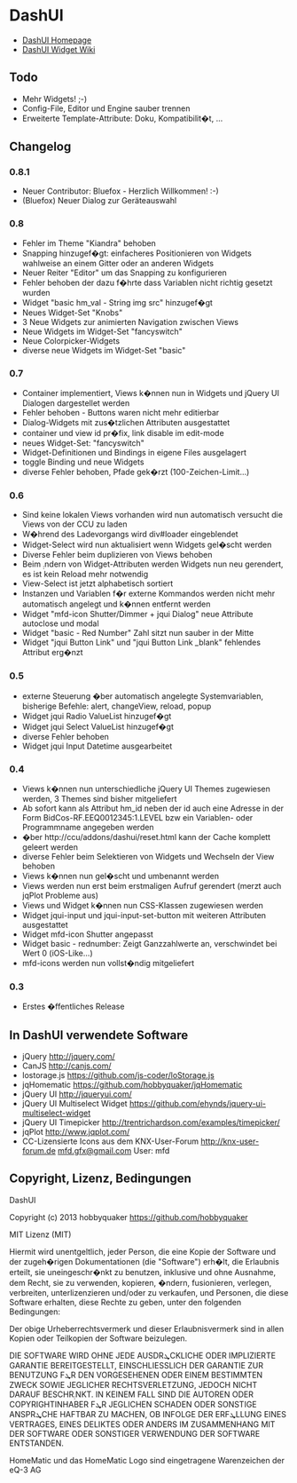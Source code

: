 # DashUI

* [DashUI Homepage](http://hobbyquaker.github.io/DashUI) 
* [DashUI Widget Wiki](https://github.com/hobbyquaker/DashUI/wiki/)


## Todo

* Mehr Widgets! ;-)
* Config-File, Editor und Engine sauber trennen
* Erweiterte Template-Attribute: Doku, Kompatibilit�t, ...


## Changelog

### 0.8.1
* Neuer Contributor: Bluefox - Herzlich Willkommen! :-)
* (Bluefox) Neuer Dialog zur Geräteauswahl

### 0.8
* Fehler im Theme "Kiandra" behoben
* Snapping hinzugef�gt: einfacheres Positionieren von Widgets wahlweise an einem Gitter oder an anderen Widgets
* Neuer Reiter "Editor" um das Snapping zu konfigurieren
* Fehler behoben der dazu f�hrte dass Variablen nicht richtig gesetzt wurden
* Widget "basic hm_val - String img src" hinzugef�gt
* Neues Widget-Set "Knobs"
* 3 Neue Widgets zur animierten Navigation zwischen Views
* Neue Widgets im Widget-Set "fancyswitch"
* Neue Colorpicker-Widgets
* diverse neue Widgets im Widget-Set "basic"


### 0.7
* Container implementiert, Views k�nnen nun in Widgets und jQuery UI Dialogen dargestellet werden
* Fehler behoben - Buttons waren nicht mehr editierbar
* Dialog-Widgets mit zus�tzlichen Attributen ausgestattet
* container und view id pr�fix, link disable im edit-mode
* neues Widget-Set: "fancyswitch"
* Widget-Definitionen und Bindings in eigene Files ausgelagert
* toggle Binding und neue Widgets
* diverse Fehler behoben, Pfade gek�rzt (100-Zeichen-Limit...)

### 0.6

* Sind keine lokalen Views vorhanden wird nun automatisch versucht die Views von der CCU zu laden
* W�hrend des Ladevorgangs wird div#loader eingeblendet
* Widget-Select wird nun aktualisiert wenn Widgets gel�scht werden
* Diverse Fehler beim duplizieren von Views behoben
* Beim ܄ndern von Widget-Attributen werden Widgets nun neu gerendert, es ist kein Reload mehr notwendig
* View-Select ist jetzt alphabetisch sortiert
* Instanzen und Variablen f�r externe Kommandos werden nicht mehr automatisch angelegt und k�nnen entfernt werden
* Widget "mfd-icon Shutter/Dimmer + jqui Dialog" neue Attribute autoclose und modal
* Widget "basic - Red Number" Zahl sitzt nun sauber in der Mitte
* Widget "jqui Button Link" und "jqui Button Link _blank" fehlendes Attribut erg�nzt


### 0.5

* externe Steuerung �ber automatisch angelegte Systemvariablen, bisherige Befehle: alert, changeView, reload, popup
* Widget jqui Radio ValueList hinzugef�gt
* Widget jqui Select ValueList hinzugef�gt
* diverse Fehler behoben
* Widget jqui Input Datetime ausgearbeitet


### 0.4

* Views k�nnen nun unterschiedliche jQuery UI Themes zugewiesen werden, 3 Themes sind bisher mitgeliefert
* Ab sofort kann als Attribut hm_id neben der id auch eine Adresse in der Form BidCos-RF.EEQ0012345:1.LEVEL bzw ein Variablen- oder Programmname angegeben werden
* �ber http://ccu/addons/dashui/reset.html kann der Cache komplett geleert werden
* diverse Fehler beim Selektieren von Widgets und Wechseln der View behoben
* Views k�nnen nun gel�scht und umbenannt werden
* Views werden nun erst beim erstmaligen Aufruf gerendert (merzt auch jqPlot Probleme aus)
* Views und Widget k�nnen nun CSS-Klassen zugewiesen werden
* Widget jqui-input und jqui-input-set-button mit weiteren Attributen ausgestattet
* Widget mfd-icon Shutter angepasst
* Widget basic - rednumber: Zeigt Ganzzahlwerte an, verschwindet bei Wert 0 (iOS-Like...)
* mfd-icons werden nun vollst�ndig mitgeliefert

### 0.3

* Erstes �ffentliches Release


## In DashUI verwendete Software

* jQuery http://jquery.com/
* CanJS http://canjs.com/
* lostorage.js https://github.com/js-coder/loStorage.js
* jqHomematic https://github.com/hobbyquaker/jqHomematic
* jQuery UI http://jqueryui.com/
* jQuery UI Multiselect Widget https://github.com/ehynds/jquery-ui-multiselect-widget
* jQuery UI Timepicker http://trentrichardson.com/examples/timepicker/
* jqPlot http://www.jqplot.com/
* CC-Lizensierte Icons aus dem KNX-User-Forum http://knx-user-forum.de mfd.gfx@gmail.com User: mfd

## Copyright, Lizenz, Bedingungen

DashUI

Copyright (c) 2013 hobbyquaker https://github.com/hobbyquaker

MIT Lizenz (MIT)

Hiermit wird unentgeltlich, jeder Person, die eine Kopie der Software und der zugeh�rigen Dokumentationen (die
"Software") erh�lt, die Erlaubnis erteilt, sie uneingeschr�nkt zu benutzen, inklusive und ohne Ausnahme, dem Recht,
sie zu verwenden, kopieren, �ndern, fusionieren, verlegen, verbreiten, unterlizenzieren und/oder zu verkaufen, und
Personen, die diese Software erhalten, diese Rechte zu geben, unter den folgenden Bedingungen:

Der obige Urheberrechtsvermerk und dieser Erlaubnisvermerk sind in allen Kopien oder Teilkopien der Software beizulegen.

DIE SOFTWARE WIRD OHNE JEDE AUSDRܜCKLICHE ODER IMPLIZIERTE GARANTIE BEREITGESTELLT, EINSCHLIESSLICH DER GARANTIE ZUR
BENUTZUNG FܜR DEN VORGESEHENEN ODER EINEM BESTIMMTEN ZWECK SOWIE JEGLICHER RECHTSVERLETZUNG, JEDOCH NICHT DARAUF
BESCHR܄NKT. IN KEINEM FALL SIND DIE AUTOREN ODER COPYRIGHTINHABER FܜR JEGLICHEN SCHADEN ODER SONSTIGE ANSPRܜCHE
HAFTBAR ZU MACHEN, OB INFOLGE DER ERFܜLLUNG EINES VERTRAGES, EINES DELIKTES ODER ANDERS IM ZUSAMMENHANG MIT DER
SOFTWARE ODER SONSTIGER VERWENDUNG DER SOFTWARE ENTSTANDEN.


HomeMatic und das HomeMatic Logo sind eingetragene Warenzeichen der eQ-3 AG

